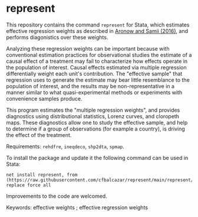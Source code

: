 # represent

This repository contains the command ```represent``` for Stata, which estimates effective regression weights as described in [Aronow and Samii (2016)](https://onlinelibrary.wiley.com/doi/abs/10.1111/ajps.12185), and performs diagonistics over these weights. 

Analyzing these regression weights can be important because with conventional estimation practices for observational studies the estimate of a causal effect of a treatment may fail to characterize how effects operate in the population of interest. Causal effects estimated via multiple regression differentially weight each unit's contribution. The "effective sample" that regression uses to generate the estimate may bear little resemblance to the population of interest, and the results may be non-representative in a manner similar to what quasi-experimental methods or experiments with convenience samples produce. 

This program estimates the "multiple regression weights", and provides diagnostics using distributional statistics, Lorenz curves, and cloropeth maps. These diagnostics allow one to study the effective sample, and help to determine if a group of observations (for example a country), is driving the effect of the treatment. 

Requirements: ```rehdfre```, ```ineqdeco```, ```shp2dta```, ```spmap```.

To install the package and update it the following command can be used in Stata:
```
net install represent, from (https://raw.githubusercontent.com/cfbalcazar/represent/main/represent/) replace force all
```

Improvements to the code are welcomed.

Keywords: effective weights ; effective regression weights

